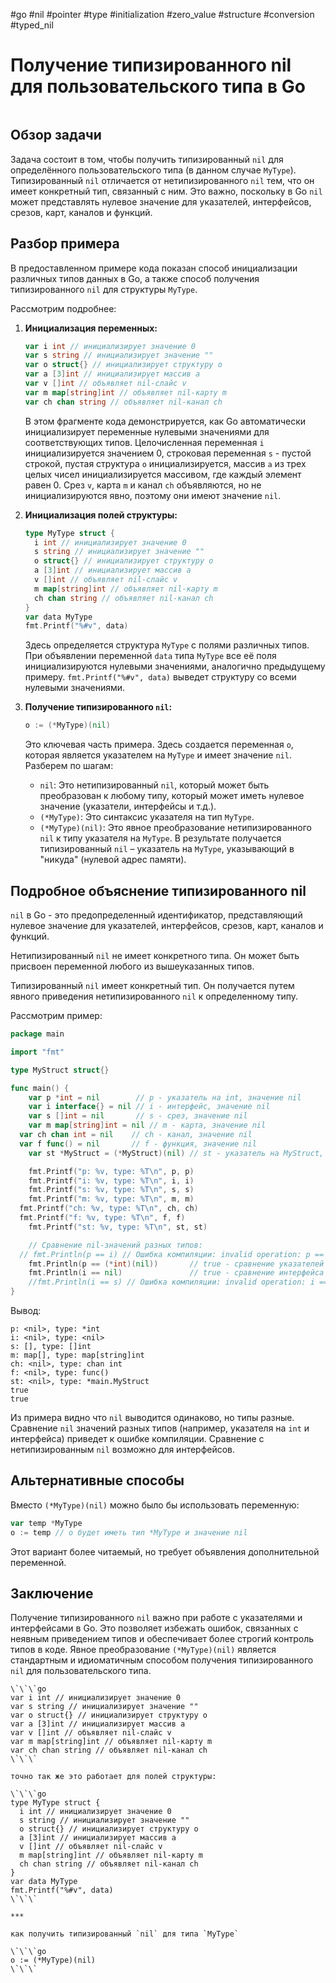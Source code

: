 #go #nil #pointer #type #initialization #zero_value #structure #conversion #typed_nil

# Получение типизированного nil для пользовательского типа в Go

```table-of-contents
```

## Обзор задачи

Задача состоит в том, чтобы получить типизированный `nil` для определённого пользовательского типа (в данном случае `MyType`). Типизированный `nil` отличается от нетипизированного `nil` тем, что он имеет конкретный тип, связанный с ним. Это важно, поскольку в Go `nil` может представлять нулевое значение для указателей, интерфейсов, срезов, карт, каналов и функций.

## Разбор примера

В предоставленном примере кода показан способ инициализации различных типов данных в Go, а также способ получения типизированного `nil` для структуры `MyType`.

Рассмотрим подробнее:

1.  **Инициализация переменных:**

    ```go
    var i int // инициализирует значение 0
    var s string // инициализирует значение ""
    var o struct{} // инициализирует структуру o
    var a [3]int // инициализирует массив a
    var v []int // объявляет nil-слайс v
    var m map[string]int // объявляет nil-карту m
    var ch chan string // объявляет nil-канал ch
    ```

    В этом фрагменте кода демонстрируется, как Go автоматически инициализирует переменные нулевыми значениями для соответствующих типов. Целочисленная переменная `i` инициализируется значением 0, строковая переменная `s` - пустой строкой, пустая структура `o` инициализируется, массив `a` из трех целых чисел инициализируется массивом, где каждый элемент равен 0. Срез `v`, карта `m` и канал `ch` объявляются, но не инициализируются явно, поэтому они имеют значение `nil`.

2.  **Инициализация полей структуры:**

    ```go
    type MyType struct {
      i int // инициализирует значение 0
      s string // инициализирует значение ""
      o struct{} // инициализирует структуру o
      a [3]int // инициализирует массив a
      v []int // объявляет nil-слайс v
      m map[string]int // объявляет nil-карту m
      ch chan string // объявляет nil-канал ch
    }
    var data MyType
    fmt.Printf("%#v", data)
    ```

    Здесь определяется структура `MyType` с полями различных типов. При объявлении переменной `data` типа `MyType` все её поля инициализируются нулевыми значениями, аналогично предыдущему примеру. `fmt.Printf("%#v", data)` выведет структуру со всеми нулевыми значениями.

3.  **Получение типизированного `nil`:**

    ```go
    o := (*MyType)(nil)
    ```

    Это ключевая часть примера. Здесь создается переменная `o`, которая является указателем на `MyType` и имеет значение `nil`. Разберем по шагам:

    *   `nil`: Это нетипизированный `nil`, который может быть преобразован к любому типу, который может иметь нулевое значение (указатели, интерфейсы и т.д.).
    *   `(*MyType)`: Это синтаксис указателя на тип `MyType`.
    *   `(*MyType)(nil)`: Это явное преобразование нетипизированного `nil` к типу указателя на `MyType`.  В результате получается типизированный `nil` – указатель на `MyType`, указывающий в "никуда" (нулевой адрес памяти).

## Подробное объяснение типизированного nil

`nil` в Go - это предопределенный идентификатор, представляющий нулевое значение для указателей, интерфейсов, срезов, карт, каналов и функций.

Нетипизированный `nil` не имеет конкретного типа. Он может быть присвоен переменной любого из вышеуказанных типов.

Типизированный `nil` имеет конкретный тип. Он получается путем явного приведения нетипизированного `nil` к определенному типу.

Рассмотрим пример:

```go
package main

import "fmt"

type MyStruct struct{}

func main() {
	var p *int = nil        // p - указатель на int, значение nil
	var i interface{} = nil // i - интерфейс, значение nil
	var s []int = nil       // s - срез, значение nil
	var m map[string]int = nil // m - карта, значение nil
  var ch chan int = nil    // ch - канал, значение nil
  var f func() = nil       // f - функция, значение nil
	var st *MyStruct = (*MyStruct)(nil) // st - указатель на MyStruct, значение nil (типизированный nil)

	fmt.Printf("p: %v, type: %T\n", p, p)
	fmt.Printf("i: %v, type: %T\n", i, i)
	fmt.Printf("s: %v, type: %T\n", s, s)
	fmt.Printf("m: %v, type: %T\n", m, m)
  fmt.Printf("ch: %v, type: %T\n", ch, ch)
  fmt.Printf("f: %v, type: %T\n", f, f)
	fmt.Printf("st: %v, type: %T\n", st, st)

	// Сравнение nil-значений разных типов:
  // fmt.Println(p == i) // Ошибка компиляции: invalid operation: p == i (mismatched types *int and interface{})
	fmt.Println(p == (*int)(nil))       // true - сравнение указателей одного типа.
	fmt.Println(i == nil)               // true - сравнение интерфейса с нетипизированным nil.
	//fmt.Println(i == s) // Ошибка компиляции: invalid operation: i == s (mismatched types interface{} and []int)
}

```

Вывод:

```
p: <nil>, type: *int
i: <nil>, type: <nil>
s: [], type: []int
m: map[], type: map[string]int
ch: <nil>, type: chan int
f: <nil>, type: func()
st: <nil>, type: *main.MyStruct
true
true
```

Из примера видно что `nil` выводится одинаково, но типы разные. Сравнение `nil` значений разных типов (например, указателя на `int` и интерфейса) приведет к ошибке компиляции. Сравнение с нетипизированным `nil` возможно для интерфейсов.

## Альтернативные способы

Вместо `(*MyType)(nil)` можно было бы использовать переменную:

```go
var temp *MyType
o := temp // o будет иметь тип *MyType и значение nil
```

Этот вариант более читаемый, но требует объявления дополнительной переменной.

## Заключение

Получение типизированного `nil` важно при работе с указателями и интерфейсами в Go. Это позволяет избежать ошибок, связанных с неявным приведением типов и обеспечивает более строгий контроль типов в коде. Явное преобразование `(*MyType)(nil)` является стандартным и идиоматичным способом получения типизированного `nil` для пользовательского типа.

```old
\`\`\`go
var i int // инициализирует значение 0
var s string // инициализирует значение ""
var o struct{} // инициализирует структуру o
var a [3]int // инициализирует массив a
var v []int // объявляет nil-слайс v
var m map[string]int // объявляет nil-карту m
var ch chan string // объявляет nil-канал ch
\`\`\`

точно так же это работает для полей структуры:

\`\`\`go
type MyType struct {
  i int // инициализирует значение 0
  s string // инициализирует значение ""
  o struct{} // инициализирует структуру o
  a [3]int // инициализирует массив a
  v []int // объявляет nil-слайс v
  m map[string]int // объявляет nil-карту m
  ch chan string // объявляет nil-канал ch
}
var data MyType
fmt.Printf("%#v", data) 
\`\`\`

***

как получить типизированный `nil` для типа `MyType`

\`\`\`go
o := (*MyType)(nil) 
\`\`\`


```